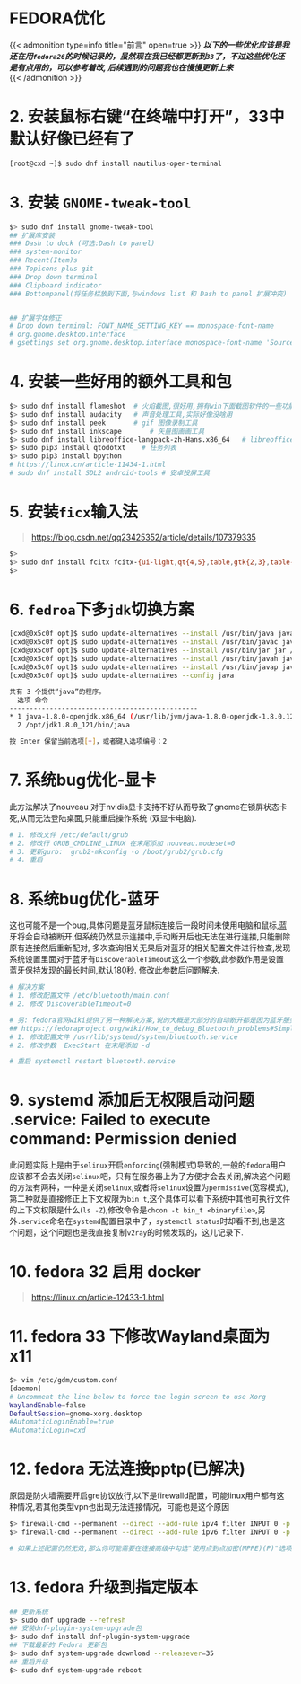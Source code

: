 # FEDORA优化


{{< admonition type=info title="前言" open=true >}}
***以下的一些优化应该是我还在用`fedora26`的时候记录的，虽然现在我已经都更新到`33`了，不过这些优化还是有点用的，可以参考着改, 后续遇到的问题我也在慢慢更新上来***   
{{< /admonition >}}

# 2. 安装鼠标右键“在终端中打开”，33中默认好像已经有了 
```bash
[root@cxd ~]$ sudo dnf install nautilus-open-terminal
```
# 3. 安装 `GNOME-tweak-tool`
```bash
$> sudo dnf install gnome-tweak-tool 
## 扩展库安装
### Dash to dock (可选:Dash to panel)
### system-monitor 
### Recent(Item)s 
### Topicons plus git  
### Drop down terminal
### Clipboard indicator 
### Bottompanel(将任务栏放到下面,与windows list 和 Dash to panel 扩展冲突)


## 扩展字体修正
# Drop down terminal: FONT_NAME_SETTING_KEY == monospace-font-name
# org.gnome.desktop.interface
# gsettings set org.gnome.desktop.interface monospace-font-name 'Source Code Pro 15'

```

# 4. 安装一些好用的额外工具和包
```bash
$> sudo dnf install flameshot  # 火焰截图,很好用,拥有win下面截图软件的一些功能 
$> sudo dnf install audacity   # 声音处理工具,实际好像没啥用   
$> sudo dnf install peek       # gif 图像录制工具 
$> sudo dnf install inkscape       # 矢量图画画工具 
$> sudo dnf install libreoffice-langpack-zh-Hans.x86_64   # libreoffice的中文语言包 
$> sudo pip3 install qtodotxt    # 任务列表
$> sudo pip3 install bpython
# https://linux.cn/article-11434-1.html
# sudo dnf install SDL2 android-tools # 安卓投屏工具 
```

# 5. 安装`ficx`输入法
> https://blog.csdn.net/qq23425352/article/details/107379335
```bash
$> 
$> sudo dnf install fcitx fcitx-{ui-light,qt{4,5},table,gtk{2,3},table-chinese,configtool,sunpinyin}
$> 
```

# 6. `fedroa`下多`jdk`切换方案  
```bash
[cxd@0x5c0f opt]$ sudo update-alternatives --install /usr/bin/java java /opt/jdk1.8.0_121/bin/java 1070
[cxd@0x5c0f opt]$ sudo update-alternatives --install /usr/bin/javac javac /opt/jdk1.8.0_121/bin/javac 1070
[cxd@0x5c0f opt]$ sudo update-alternatives --install /usr/bin/jar jar /opt/jdk1.8.0_121/bin/jar 1070
[cxd@0x5c0f opt]$ sudo update-alternatives --install /usr/bin/javah javah /opt/jdk1.8.0_121/bin/javah 1070
[cxd@0x5c0f opt]$ sudo update-alternatives --install /usr/bin/javap javap /opt/jdk1.8.0_121/bin/javap 1070
[cxd@0x5c0f opt]$ sudo update-alternatives --config java

共有 3 个提供“java”的程序。
  选项 命令
-----------------------------------------------
* 1 java-1.8.0-openjdk.x86_64 (/usr/lib/jvm/java-1.8.0-openjdk-1.8.0.121-10.b14.fc25.x86_64/jre/bin/java)
  2 /opt/jdk1.8.0_121/bin/java

按 Enter 保留当前选项[+]，或者键入选项编号：2
```

# 7. 系统bug优化-显卡  
此方法解决了nouveau 对于nvidia显卡支持不好从而导致了gnome在锁屏状态卡死,从而无法登陆桌面,只能重启操作系统 (双显卡电脑).  
```bash
# 1. 修改文件 /etc/default/grub
# 2. 修改行 GRUB_CMDLINE_LINUX 在末尾添加 nouveau.modeset=0 
# 3. 更新gurb:  grub2-mkconfig -o /boot/grub2/grub.cfg
# 4. 重启 
```

# 8. 系统bug优化-蓝牙 
这也可能不是一个bug,具体问题是蓝牙鼠标连接后一段时间未使用电脑和鼠标,蓝牙将会自动被断开,但系统仍然显示连接中,手动断开后也无法在进行连接,只能删除原有连接然后重新配对, 多次查询相关无果后对蓝牙的相关配置文件进行检查,发现系统设置里面对于蓝牙有`DiscoverableTimeout`这么一个参数,此参数作用是设置蓝牙保持发现的最长时间,默认180秒. 修改此参数后问题解决.  
```python
# 解决方案 
# 1. 修改配置文件 /etc/bluetooth/main.conf
# 2. 修改 DiscoverableTimeout=0 

# 另: fedora官网wiki提供了另一种解决方案,说的大概是大部分的自动断开都是因为蓝牙服务未以守护进程方式运行,解决方案是 
## https://fedoraproject.org/wiki/How_to_debug_Bluetooth_problems#Simple_debugging 
# 1. 修改配置文件 /usr/lib/systemd/system/bluetooth.service
# 2. 修改参数  ExecStart 在末尾添加 -d 

# 重启 systemctl restart bluetooth.service 
```

# 9. systemd 添加后无权限启动问题 .service: Failed to execute command: Permission denied
此问题实际上是由于`selinux`开启`enforcing`(强制模式)导致的,一般的`fedora`用户应该都不会去关闭`selinux`吧，只有在服务器上为了方便才会去关闭,解决这个问题的方法有两种，一种是关闭`selinux`,或者将`selinux`设置为`permissive`(宽容模式),第二种就是直接修正上下文权限为`bin_t`,这个具体可以看下系统中其他可执行文件的上下文权限是什么(`ls -Z`),修改命令是`chcon -t bin_t <binaryfile>`,另外`.service`命名在`systemd`配置目录中了，`systemctl status`时却看不到,也是这个问题，这个问题也是我直接复制`v2ray`的时候发现的，这儿记录下.

# 10. fedora 32 启用 docker  
> https://linux.cn/article-12433-1.html   

# 11. fedora 33 下修改Wayland桌面为x11
```bash
$> vim /etc/gdm/custom.conf
[daemon]
# Uncomment the line below to force the login screen to use Xorg
WaylandEnable=false
DefaultSession=gnome-xorg.desktop
#AutomaticLoginEnable=true
#AutomaticLogin=cxd

```

# 12. fedora 无法连接pptp(已解决) 
原因是防火墙需要开启gre协议放行,以下是firewalld配置，可能linux用户都有这种情况,若其他类型vpn也出现无法连接情况，可能也是这个原因   
```bash
$> firewall-cmd --permanent --direct --add-rule ipv4 filter INPUT 0 -p gre -j ACCEPT 
$> firewall-cmd --permanent --direct --add-rule ipv6 filter INPUT 0 -p gre -j ACCEPT 

# 如果上述配置仍然无效,那么你可能需要在连接高级中勾选"使用点到点加密(MPPE)(P)"选项
```

# 13. fedora 升级到指定版本
```bash
## 更新系统
$> sudo dnf upgrade --refresh
## 安装dnf-plugin-system-upgrade包
$> sudo dnf install dnf-plugin-system-upgrade
## 下载最新的 Fedora 更新包
$> sudo dnf system-upgrade download --releasever=35
## 重启升级
$> sudo dnf system-upgrade reboot
```
